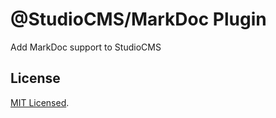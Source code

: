 # @StudioCMS/MarkDoc Plugin

Add MarkDoc support to StudioCMS

## License

[MIT Licensed](./LICENSE).